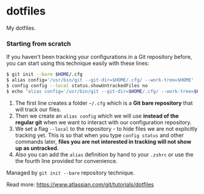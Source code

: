# dotfiles

My dotfiles. 

### Starting from scratch

If you haven't been tracking your configurations in a Git repository before, you can start using this technique easily with these lines:

```bash
$ git init --bare $HOME/.cfg
$ alias config='/usr/bin/git --git-dir=$HOME/.cfg/ --work-tree=$HOME'
$ config config --local status.showUntrackedFiles no
$ echo "alias config='/usr/bin/git --git-dir=$HOME/.cfg/ --work-tree=$HOME'" >> $HOME/.zshrc 
```

1. The first line creates a folder `~/.cfg` which is a **Git bare repository** that will track our files.
2. Then we create an `alias config` which we will use **instead of the regular git** when we want to interact with our configuration repository.
3. We set a flag `--local` to the repository - to hide files we are not explicitly tracking yet. This is so that when you type `config status` and other commands later, **files you are not interested in tracking will not show up as untracked.**
4. Also you can add the `alias` definition by hand to your `.zshrc` or use the the fourth line provided for convenience.

Managed by `git init --bare` repository technique.

Read more: https://www.atlassian.com/git/tutorials/dotfiles

